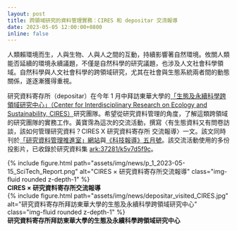 ```yaml
---
layout: post
title: 跨領域研究的資料管理實務：CIRES 和 depositar 交流報導
date: 2023-05-05 12:00:00+0800
inline: false
---
```


人類賴環境而生，人與生物、人與人之間的互動，持續影響著自然環境。攸關人類能否延續的環境永續議題，不僅是自然科學的研究議題，也涉及人文社會科學領域。自然科學與人文社會科學的跨領域研究，尤其在社會與生態系統兩者間的動態關係，遂逐漸獲得重視。

研究資料寄存所（depositar）在今年 1 月中拜訪東華大學的[「生態及永續科學跨領域研究中心」（Center for Interdisciplinary Research on Ecology and Sustainability, CIRES）](https://www.cires-taiwan.org/)研究團隊。希望從研究資料管理的角度，了解這類跨領域的研究團隊的實務工作。黃寶霈為這次的交流活動，撰寫〈有生態資料又有問卷訪談，該如何管理研究資料？CIRES X 研究資料寄存所 交流報導〉一文。該文同時刊於[「研究資料管理推進室」網站](https://rdm.depositar.io/showcases/20230427-CIRES-depositar-communication)與[《科技報導》五月號](https://www.scimonth.com.tw/archives/6388)。該交流活動使用的多份投影片，已收錄於研究資料集 [ark:37281/k5v7d5f9c](https://pid.depositar.io/ark:37281/k5v7d5f9c)。

<div class="row">
    <div class="col-sm mt-3 mt-md-0">
        {% include figure.html path="assets/img/news/p_1_2023-05-15_SciTech_Report.png" alt="CIRES × 研究資料寄存所交流報導" class="img-fluid rounded z-depth-1" %}
    </div>
</div>
<div class="caption">
    <b>CIRES × 研究資料寄存所交流報導</b>
</div>

<div class="row">
    <div class="col-sm mt-3 mt-md-0">
        {% include figure.html path="assets/img/news/depositar_visited_CIRES.jpg" alt="研究資料寄存所拜訪東華大學的生態及永續科學跨領域研究中心" class="img-fluid rounded z-depth-1" %}
    </div>
</div>
<div class="caption">
    <b>研究資料寄存所拜訪東華大學的生態及永續科學跨領域研究中心</b>
</div>
